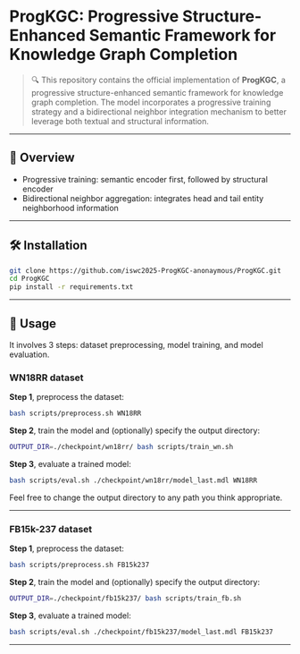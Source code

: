 # ProgKGC: Progressive Structure-Enhanced Semantic Framework for Knowledge Graph Completion

> 🔍 This repository contains the official implementation of **ProgKGC**, a progressive structure-enhanced semantic framework for knowledge graph completion. The model incorporates a progressive training strategy and a bidirectional neighbor integration mechanism to better leverage both textual and structural information.

---

## 📂 Overview

- Progressive training: semantic encoder first, followed by structural encoder  
- Bidirectional neighbor aggregation: integrates head and tail entity neighborhood information  
---

## 🛠 Installation

```bash
git clone https://github.com/iswc2025-ProgKGC-anonaymous/ProgKGC.git
cd ProgKGC
pip install -r requirements.txt
```

---

## 🚀 Usage
It involves 3 steps: dataset preprocessing, model training, and model evaluation.
### WN18RR dataset

**Step 1**, preprocess the dataset:

```bash
bash scripts/preprocess.sh WN18RR
```

**Step 2**, train the model and (optionally) specify the output directory:

```bash
OUTPUT_DIR=./checkpoint/wn18rr/ bash scripts/train_wn.sh
```

**Step 3**, evaluate a trained model:

```bash
bash scripts/eval.sh ./checkpoint/wn18rr/model_last.mdl WN18RR
```

Feel free to change the output directory to any path you think appropriate.

---

### FB15k-237 dataset

**Step 1**, preprocess the dataset:

```bash
bash scripts/preprocess.sh FB15k237
```

**Step 2**, train the model and (optionally) specify the output directory:

```bash
OUTPUT_DIR=./checkpoint/fb15k237/ bash scripts/train_fb.sh
```

**Step 3**, evaluate a trained model:

```bash
bash scripts/eval.sh ./checkpoint/fb15k237/model_last.mdl FB15k237
```

---
